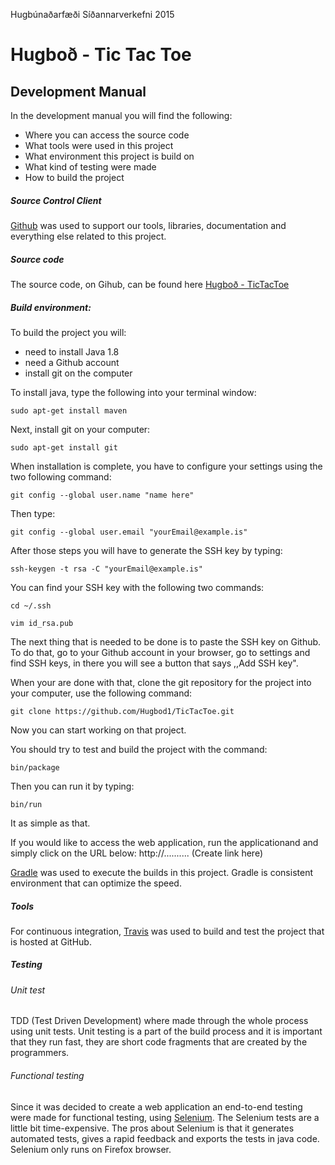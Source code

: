 Hugbúnaðarfæði 
Síðannarverkefni 2015 
# Hugboð - Tic Tac Toe
## Development Manual
In the development manual you will find the following: 
- Where you can access the source code
- What tools were used in this project
- What environment this project is build on
- What kind of testing were made
- How to build the project

##### Source Control Client
[Github](https://github.com) was used to support our tools, libraries, documentation and everything else related to this project.
##### Source code
The source code, on Gihub, can be found here [Hugboð - TicTacToe](https://github.com/Hugbod1/TicTacToe.git)
##### Build environment:

To build the project you will:
- need to install Java 1.8
- need a Github account
- install git on the computer 

To install java, type the following into your terminal window:
```
sudo apt-get install maven
```
Next, install git on your computer:

```
sudo apt-get install git
```

When installation is complete, you have to configure your settings using the two following command:
```
git config --global user.name "name here"
```
Then type:
```
git config --global user.email "yourEmail@example.is"
```

After those steps you will have to generate the SSH key by typing:
```
ssh-keygen -t rsa -C "yourEmail@example.is"
```

You can find your SSH key with the following two commands:
```
cd ~/.ssh
```
```
vim id_rsa.pub
```
The next thing that is needed to be done is to paste the SSH key on Github. To do that, go to your Github account in your browser, go to settings and find SSH keys, in there you will see a button that says ,,Add SSH key".

When your are done with that, clone the git repository for the project into your computer, use the following command:
```
git clone https://github.com/Hugbod1/TicTacToe.git
```
Now you can start working on that project.

You should try to test and build the project with the command:
```
bin/package
```
Then you can run it by typing:
```
bin/run
```

It as simple as that. 

If you would like to access the web application, run the applicationand and simply click on the URL below:
http://.......... (Create link here)


[Gradle](https://docs.gradle.org/current/userguide/build_environment.html) was used to execute the builds in this project. Gradle is consistent environment that can optimize the speed. 
##### Tools
For continuous integration, [Travis](https://travis-ci.org/) was used to build and test the project that is hosted at GitHub.
##### Testing 

###### Unit test
TDD (Test Driven Development) where made through the whole process using unit tests. Unit testing is a part of the build process and it is important that they run fast, they are short code fragments that are created by the programmers.
###### Functional testing
Since it was decided to create a web application an  end-to-end testing were made for functional testing, using [Selenium](http://www.seleniumhq.org/projects/ide/). The Selenium tests are a little bit time-expensive. The pros about Selenium is that it generates automated tests, gives a rapid feedback and exports the tests in java code. Selenium only runs on Firefox browser.

